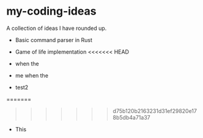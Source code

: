 # my-coding-ideas
A collection of ideas I have rounded up.

- Basic command parser in Rust
- Game of life implementation
<<<<<<< HEAD
- when the
- me when the

- test2

=======
>>>>>>> d75b120b2163231d31ef29820e178b5db4a71a37
- This

